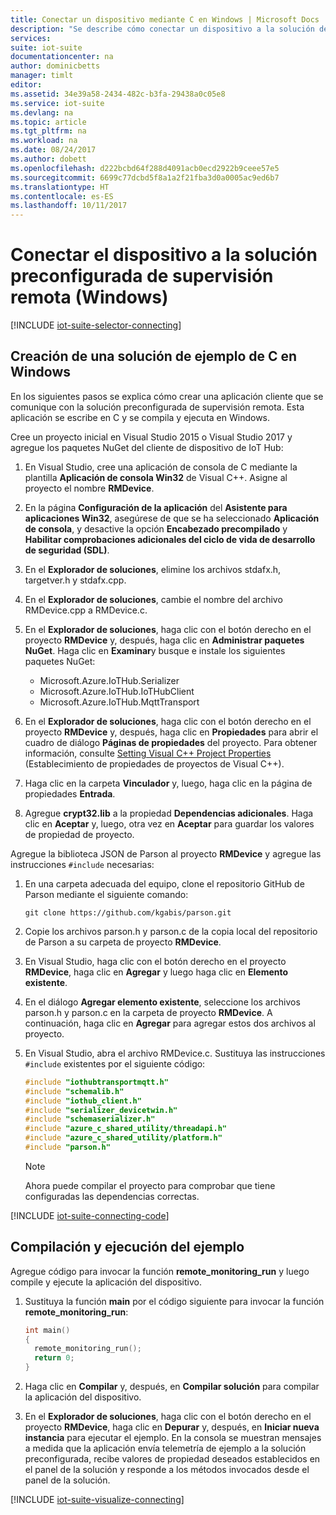 ```yaml
---
title: Conectar un dispositivo mediante C en Windows | Microsoft Docs
description: "Se describe cómo conectar un dispositivo a la solución de supervisión remota preconfigurada del Conjunto de IoT de Azure mediante una aplicación creada en C que se ejecuta en Windows."
services: 
suite: iot-suite
documentationcenter: na
author: dominicbetts
manager: timlt
editor: 
ms.assetid: 34e39a58-2434-482c-b3fa-29438a0c05e8
ms.service: iot-suite
ms.devlang: na
ms.topic: article
ms.tgt_pltfrm: na
ms.workload: na
ms.date: 08/24/2017
ms.author: dobett
ms.openlocfilehash: d222bcbd64f288d4091acb0ecd2922b9ceee57e5
ms.sourcegitcommit: 6699c77dcbd5f8a1a2f21fba3d0a0005ac9ed6b7
ms.translationtype: HT
ms.contentlocale: es-ES
ms.lasthandoff: 10/11/2017
---
```

# <a name="connect-your-device-to-the-remote-monitoring-preconfigured-solution-windows"></a>Conectar el dispositivo a la solución preconfigurada de supervisión remota (Windows)
[!INCLUDE [iot-suite-selector-connecting](../../includes/iot-suite-selector-connecting.md)]

## <a name="create-a-c-sample-solution-on-windows"></a>Creación de una solución de ejemplo de C en Windows
En los siguientes pasos se explica cómo crear una aplicación cliente que se comunique con la solución preconfigurada de supervisión remota. Esta aplicación se escribe en C y se compila y ejecuta en Windows.

Cree un proyecto inicial en Visual Studio 2015 o Visual Studio 2017 y agregue los paquetes NuGet del cliente de dispositivo de IoT Hub:

1. En Visual Studio, cree una aplicación de consola de C mediante la plantilla **Aplicación de consola Win32** de Visual C++. Asigne al proyecto el nombre **RMDevice**.
2. En la página **Configuración de la aplicación** del **Asistente para aplicaciones Win32**, asegúrese de que se ha seleccionado **Aplicación de consola**, y desactive la opción **Encabezado precompilado** y **Habilitar comprobaciones adicionales del ciclo de vida de desarrollo de seguridad (SDL)**.
3. En el **Explorador de soluciones**, elimine los archivos stdafx.h, targetver.h y stdafx.cpp.
4. En el **Explorador de soluciones**, cambie el nombre del archivo RMDevice.cpp a RMDevice.c.
5. En el **Explorador de soluciones**, haga clic con el botón derecho en el proyecto **RMDevice** y, después, haga clic en **Administrar paquetes NuGet**. Haga clic en **Examinar**y busque e instale los siguientes paquetes NuGet:
   
   * Microsoft.Azure.IoTHub.Serializer
   * Microsoft.Azure.IoTHub.IoTHubClient
   * Microsoft.Azure.IoTHub.MqttTransport
6. En el **Explorador de soluciones**, haga clic con el botón derecho en el proyecto **RMDevice** y, después, haga clic en **Propiedades** para abrir el cuadro de diálogo **Páginas de propiedades** del proyecto. Para obtener información, consulte [Setting Visual C++ Project Properties][lnk-c-project-properties] (Establecimiento de propiedades de proyectos de Visual C++). 
7. Haga clic en la carpeta **Vinculador** y, luego, haga clic en la página de propiedades **Entrada**.
8. Agregue **crypt32.lib** a la propiedad **Dependencias adicionales**. Haga clic en **Aceptar** y, luego, otra vez en **Aceptar** para guardar los valores de propiedad de proyecto.

Agregue la biblioteca JSON de Parson al proyecto **RMDevice** y agregue las instrucciones `#include` necesarias:

1. En una carpeta adecuada del equipo, clone el repositorio GitHub de Parson mediante el siguiente comando:

    ```
    git clone https://github.com/kgabis/parson.git
    ```

1. Copie los archivos parson.h y parson.c de la copia local del repositorio de Parson a su carpeta de proyecto **RMDevice**.

1. En Visual Studio, haga clic con el botón derecho en el proyecto **RMDevice**, haga clic en **Agregar** y luego haga clic en **Elemento existente**.

1. En el diálogo **Agregar elemento existente**, seleccione los archivos parson.h y parson.c en la carpeta de proyecto **RMDevice**. A continuación, haga clic en **Agregar** para agregar estos dos archivos al proyecto.

1. En Visual Studio, abra el archivo RMDevice.c. Sustituya las instrucciones `#include` existentes por el siguiente código:
   
    ```c
    #include "iothubtransportmqtt.h"
    #include "schemalib.h"
    #include "iothub_client.h"
    #include "serializer_devicetwin.h"
    #include "schemaserializer.h"
    #include "azure_c_shared_utility/threadapi.h"
    #include "azure_c_shared_utility/platform.h"
    #include "parson.h"
    ```

    > [!NOTE]
    > Ahora puede compilar el proyecto para comprobar que tiene configuradas las dependencias correctas.

[!INCLUDE [iot-suite-connecting-code](../../includes/iot-suite-connecting-code.md)]

## <a name="build-and-run-the-sample"></a>Compilación y ejecución del ejemplo

Agregue código para invocar la función **remote\_monitoring\_run** y luego compile y ejecute la aplicación del dispositivo.

1. Sustituya la función **main** por el código siguiente para invocar la función **remote\_monitoring\_run**:
   
    ```c
    int main()
    {
      remote_monitoring_run();
      return 0;
    }
    ```

1. Haga clic en **Compilar** y, después, en **Compilar solución** para compilar la aplicación del dispositivo.

1. En el **Explorador de soluciones**, haga clic con el botón derecho en el proyecto **RMDevice**, haga clic en **Depurar** y, después, en **Iniciar nueva instancia** para ejecutar el ejemplo. En la consola se muestran mensajes a medida que la aplicación envía telemetría de ejemplo a la solución preconfigurada, recibe valores de propiedad deseados establecidos en el panel de la solución y responde a los métodos invocados desde el panel de la solución.

[!INCLUDE [iot-suite-visualize-connecting](../../includes/iot-suite-visualize-connecting.md)]

[lnk-c-project-properties]: https://msdn.microsoft.com/library/669zx6zc.aspx
